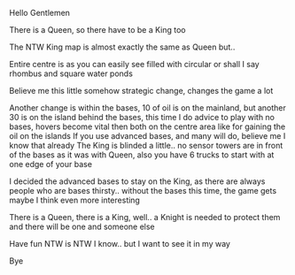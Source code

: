 Hello Gentlemen  

There is a Queen, so there have to be a King too  

The NTW King map is almost exactly the same as Queen  but..

Entire centre is as you can easily see filled with circular or shall I say rhombus and square water ponds  

Believe me this little somehow strategic change, changes the game a lot  

Another change is within the bases, 10 of oil is on the mainland, but another 30 is on the island behind the bases, this time I do advice to play with no bases, hovers become vital then both on the centre area like for gaining the oil on the islands  If you use advanced bases, and many will do, believe me I know that already  The King is blinded a little.. no sensor towers are in front of the bases as it was with Queen, also you have 6 trucks to start with at one edge of your base  

I decided the advanced bases to stay on the King, as there are always people who are bases thirsty.. without the bases this time, the game gets maybe I think even more interesting  

There is a Queen, there is a King, well.. a Knight is needed to protect them  and there will be one  and someone else  

Have fun  NTW is NTW I know.. but I want to see it in my way  

Bye  
